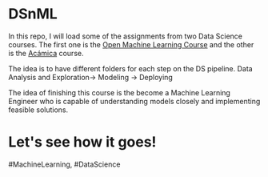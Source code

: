 # DSnML
In this repo, I will load some of the assignments from two Data Science courses. The first one is the [Open Machine Learning Course](https://mlcourse.ai) and the other is the [Acámica](https://www.acamica.com/data-science) course.

The idea is to have different folders for each step on the DS pipeline.
Data Analysis and Exploration-> Modeling -> Deploying

The idea of finishing this course is the become a Machine Learning Engineer who is capable of understanding models closely and implementing feasible solutions.

# Let's see how it goes!

\#MachineLearning, \#DataScience